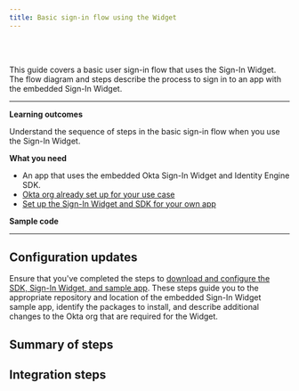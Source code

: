 ```yaml
---
title: Basic sign-in flow using the Widget
---
```


<div class="oie-embedded-sdk">

<ApiLifecycle access="ie" /><br>
<ApiLifecycle access="Limited GA" /><br>

<StackSelector class="cleaner-selector"/>

This guide covers a basic user sign-in flow that uses the Sign-In Widget. The flow diagram and steps describe the process to sign in to an app with the embedded Sign-In Widget.

---

**Learning outcomes**

Understand the sequence of steps in the basic sign-in flow when you use the Sign-In Widget.

**What you need**

* An app that uses the embedded Okta Sign-In Widget and Identity Engine SDK.
* [Okta org already set up for your use case](/docs/guides/oie-embedded-common-org-setup/)
* [Set up the Sign-In Widget and SDK for your own app](/docs/guides/oie-embedded-common-download-setup-app/nodejs/main/#set-up-the-sign-in-widget-and-sdk-for-your-own-app)

**Sample code**

<StackSelector snippet="samplecode" noSelector />

---

## Configuration updates

Ensure that you've completed the steps to [download and configure the SDK, Sign-In Widget, and sample app](/docs/guides/oie-embedded-common-download-setup-app/aspnet/main/). These steps guide you to the appropriate repository and location of the embedded Sign-In Widget sample app, identify the packages to install, and describe additional changes to the Okta org that are required for the Widget.

## Summary of steps

<StackSelector snippet="summaryofsteps" noSelector />

## Integration steps

<StackSelector snippet="integrationsteps" noSelector />

</div>

